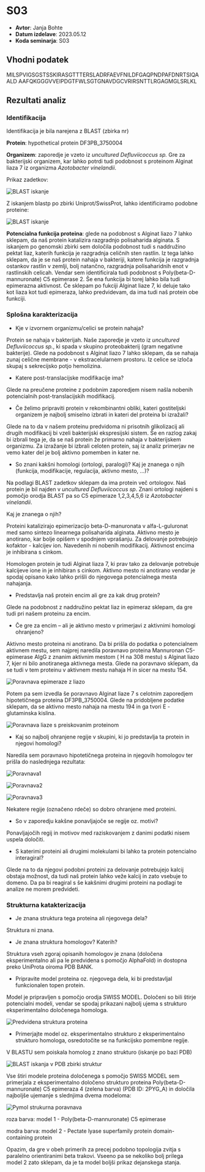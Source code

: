 # S03

- **Avtor**: Janja Bohte
- **Datum izdelave**: 2023.05.12
- **Koda seminarja**: S03

## Vhodni podatek

MILSPVIGSGSTSSKIRASGTTTERSLADRFAEVFNILDFGAQPNDPAFDNRTSIQAALD
AAFQKGGGVVEIPDGTFWLSGTGNAVDGCVRIRSNTTLRGAGMGLSRLKL

## Rezultati analiz

### Identifikacija

Identifikacija je bila narejena z BLAST (zbirka nr)

**Protein**: hypothetical protein DF3PB_3750004

**Organizem**: zaporedje je vzeto iz *uncultured Defluviicoccus sp.* Gre za bakterijski organizem, kar lahko potrdi tudi podobnost s proteinom Alginat liaza 7 iz organizma *Azotobacter vinelandii*. 

Prikaz zadetkov:

![BLAST iskanje](s03-BLAST_protein.png)

Z iskanjem blastp po zbirki Uniprot/SwissProt, lahko identificiramo podobne proteine:

![BLAST iskanje](s03-BLAST_homologi.png)


**Potencialna funkcija proteina**: glede na podobnost s Alginat liazo 7 lahko sklepam, da naš protein katalizira razgradnjo polisaharida alginata. S iskanjem po genomski zbirki sem določila podobnost tudi s naddružino pektat liaz, katerih funkcija je razgradnja celičnih sten rastlin. Iz tega lahko sklepam, da je se naš protein nahaja v bakteriji, katere funkcija je razgradnja ostankov rastlin v zemlji, bolj natančno, razgradnja polisaharidnih enot v rastlinskih celicah.
Vendar sem identificirala tudi podobnost s Poly(beta-D-mannuronate) C5 epimerase 2. Še ena funkcija bi torej lahko bila tudi epimerazna aktivnost. Če sklepam po fukciji Alginat liaze 7, ki deluje tako kot liaza kot tudi epimeraza, lahko predvidevam, da ima tudi naš protein obe funkciji. 

### Splošna karakterizacija

- Kje v izvornem organizmu/celici se protein nahaja?

Protein se nahaja v bakterijah. Naše zaporedje je vzeto iz *uncultured Defluviicoccus sp.*, ki spada v skupino proteobakterij (gram negativne bakterije). Glede na podobnost s Alginat liazo 7 lahko sklepam, da se nahaja zunaj celične membrane - v ekstracelularnem prostoru. Iz celice se izloča skupaj s sekrecijsko potjo hemolizina.

- Katere post-translacijske modifikacije ima?

Glede na preučene proteine z podobnim zaporedjem nisem našla nobenih potencialnih post-translacijskih modifikacij.


- Če želimo pripraviti protein v rekombinantni obliki, kateri gostiteljski organizem je najbolj smiselno izbrati in kateri del proteina bi izražali?

Glede na to da v našem proteinu predvidoma ni prisotnih glikolizacij ali drugih modifikacij bi vzeli bakterijski ekspresijski sistem. Še en razlog zakaj bi izbrali tega je, da se naš protein že primarno nahaja v bakterijskem organizmu. 
Za izražanje bi izbrali celoten protein, saj iz analiz primerjav ne vemo kater del je bolj aktivno pomemben in kater ne.


- So znani kakšni homologi (ortologi, paralogi)? Kaj je znanega o njih (funkcija, modifikacije, regulacija, aktivno mesto, ...)?


Na podlagi BLAST zadetkov sklepam da ima protein več ortologov. Naš protein je bil najden v *uncultured Defluviicoccus sp*. Znani ortologi najdeni s pomočjo orodja BLAST pa so C5 epimeraze 1,2,3,4,5,6 iz *Azotobacter vinelandii*. 


Kaj je znanega o njih?

Proteini katalizirajo epimerizacijo beta-D-manuronata v alfa-L-guluronat med samo sintezo linearnega polisaharida alginata. Aktivno mesto je anotirano, kar bolje opišem v spodnjem vprašanju. Za delovanje potrebujejo kofaktor - kalcijev ion. Navedenih ni nobenih modifikacij. Aktivnost encima je inhibirana s cinkom. 

Homologen protein je tudi Alginat liaza 7, ki prav tako za delovanje potrebuje kalcijeve ione in je inhibiran s cinkom. Aktivno mesto ni anotirano vendar je spodaj opisano kako lahko prišli do njegovega potencialnega mesta nahajanja.

- Predstavlja naš protein encim ali gre za kak drug protein?

Glede na podobnost z naddružino pektat liaz in epimeraz sklepam, da gre tudi pri našem proteinu za encim. 

- Če gre za encim – ali je aktivno mesto v primerjavi z aktivnimi homologi ohranjeno?


Aktivno mesto proteina ni anotirano. Da bi prišla do podatka o potencialnem aktivnem mestu, sem najprej naredila poravnavo proteina Mannuronan C5-epimerase AlgG z znanim aktivnim mestom ( H na 308 mestu) s Alginat liazo 7, kjer ni bilo anotiranega aktivnega mesta. Glede na poravnavo sklepam, da se tudi v tem proteinu v aktivnem mestu nahaja H in sicer na mestu 154.

![Poravnava epimeraze z liazo](s03-poravnava_epimeraze_z_liazo.png)

 
Potem pa sem izvedla še poravnavo Alginat liaze 7 s celotnim zaporedjem hipotetičnega proteina DF3PB_3750004. Glede na pridobljene podatke sklepam, da se aktivno mesto nahaja na mestu 194 in ga tvori E - glutaminska kislina. 

![Poravnava liaze s preiskovanim proteinom](s03-poravnava_liaze_s_preiskovanim_proteinom.png)
  
- Kaj so najbolj ohranjene regije v skupini, ki jo predstavlja ta protein in njegovi homologi?

Naredila sem poravnavo hipotetičnega proteina in njegovih homologov ter prišla do naslednjega rezultata:

![Poravnava1](s03-poravnava_proteina_z_homologi1.png)

![Poravnava2](s03-poravnava_proteina_z_homologi2.png)

![Poravnava3](s03-poravnava_proteina_z_homologi3.png)

Nekatere regije (označeno rdeče) so dobro ohranjene med proteini.

- So v zaporedju kakšne ponavljajoče se regije oz. motivi?

Ponavljajočih regij in motivov med raziskovanjem z danimi podatki nisem uspela določiti.

- S katerimi proteini ali drugimi molekulami bi lahko ta protein potencialno interagiral?

Glede na to da njegovi podobni proteini za delovanje potrebujejo kalcij obstaja možnost, da tudi naš protein lahko veže kalcij in zato vsebuje to domeno.
Da pa bi reagiral s še kakšnimi drugimi proteini na podlagi te analize ne morem predvideti. 


### Strukturna katakterizacija

- Je znana struktura tega proteina ali njegovega dela?

Struktura ni znana. 

- Je znana struktura homologov? Katerih?

Struktura vseh zgoraj opisanih homologov je znana (določena eksperimentalno ali pa le predvidena s pomočjo AlphaFold) in dostopna preko UniProta oiroma PDB BANK.

- Pripravite model proteina oz. njegovega dela, ki bi predstavljal funkcionalen topen protein.

Model je pripravljen s pomočjo orodja SWISS MODEL. Določeni so bili štirje potencialni modeli, vendar se spodaj prikazani najbolj ujema s strukturo eksperimentalno določenega homologa.

![Predvidena struktura proteina](s03-predvidena_struktura_proteina.png) 

- Primerjajte model oz. eksperimentalno strukturo z eksperimentalno strukturo homologa, osredotočite se na funkcijsko pomembne regije.

V BLASTU sem poiskala homolog z znano strukturo (iskanje po bazi PDB)

![BLAST iskanja v PDB zbirki struktur](s03-BLAST_podobne_strukture.png)

Vse štiri modele proteina določenega s pomočjo SWISS MODEL sem primerjala z eksperimentalno določeno strukturo proteina Poly(beta-D-mannuronate) C5 epimeraza 4 (zelena barva) (PDB ID: 2PYG_A) in določila najboljše ujemanje s slednjima dvema modeloma:

![Pymol strukurna poravnava](s03-Pymol_strukturna_poravnava.png)

roza barva: model 1 - Poly(beta-D-mannuronate) C5 epimerase

modra barva: model 2 - Pectate lyase superfamily protein domain-containing protein

Opazim, da gre v obeh primerih za precej podobno topologija zvitja s paralelno orientiranimi beta trakovi. Vseeno pa se nekoliko bolj prilega model 2 zato sklepam, da je ta model boljši prikaz dejanskega stanja. 

